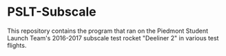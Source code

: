 # PSLT-Subscale
This repository contains the program that ran on the Piedmont Student Launch Team's 2016-2017 subscale test rocket "Deeliner 2" in various test flights.
